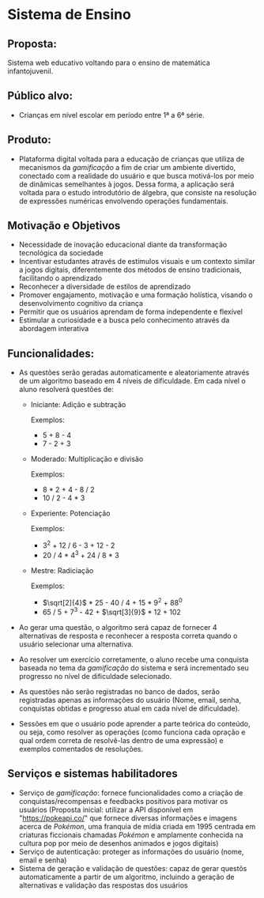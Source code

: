 # Sistema de Ensino

## Proposta:

Sistema web educativo voltando para o ensino de matemática infantojuvenil.

## Público alvo:

* Crianças em nível escolar em período entre 1ª a 6ª série.

## Produto:

* Plataforma digital voltada para a educação de crianças que utiliza de mecanismos da _gamificação_ a fim de criar um ambiente divertido, conectado com a realidade do usuário e que busca motivá-los por meio de dinâmicas semelhantes à jogos. Dessa forma, a aplicação será voltada para o estudo introdutório de álgebra, que consiste na resolução de expressões numéricas envolvendo operações fundamentais.

## Motivação e Objetivos

* Necessidade de inovação educacional diante da transformação tecnológica da sociedade
* Incentivar estudantes através de estímulos visuais e um contexto similar a jogos digitais, diferentemente dos métodos de ensino tradicionais, facilitando o aprendizado
* Reconhecer a diversidade de estilos de aprendizado
* Promover engajamento, motivação e uma formação holística, visando o desenvolvimento cognitivo da criança
* Permitir que os usuários aprendam de forma independente e flexível
* Estimular a curiosidade e a busca pelo conhecimento através da abordagem interativa

## Funcionalidades:

* As questões serão geradas automaticamente e aleatoriamente através de um algoritmo baseado em 4 níveis de dificuldade. Em cada nível o aluno resolverá questões de:
    
    * Iniciante: Adição e subtração </p>
      Exemplos:
        * 5 + 8 - 4
        * 7 - 2 + 3
    
    * Moderado: Multiplicação e divisão </p>
      Exemplos: 
        * 8 * 2 + 4 - 8 / 2
        * 10 / 2 - 4 * 3
    
    * Experiente: Potenciação </p>
      Exemplos: 
        * 3<sup>2</sup> + 12 / 6 - 3 + 12 - 2
        * 20 / 4 * 4<sup>3</sup> + 24 / 8 * 3
    
    * Mestre: Radiciação </p>
      Exemplos: 
        * $\sqrt[2]{4}$ * 25 - 40 / 4 + 15 * 9<sup>2</sup> + 88<sup>0</sup>
        * 65 / 5 + 7<sup>3</sup> - 42 + $\sqrt[3]{9}$ * 12 + 102
          
* Ao gerar uma questão, o algoritmo será capaz de fornecer 4 alternativas de resposta e reconhecer a resposta correta quando o usuário selecionar uma alternativa.
  
* Ao resolver um exercício corretamente, o aluno recebe uma conquista baseada no tema da _gamificação_ do sistema e será incrementado seu progresso no nível de dificuldade selecionado.
  
* As questões não serão registradas no banco de dados, serão registradas apenas as informações do usuário (Nome, email, senha, conquistas obtidas e progresso atual em cada nível de dificuldade).
  
* Sessões em que o usuário pode aprender a parte teórica do conteúdo, ou seja, como resolver as operações (como funciona cada opração e qual ordem correta de resolvê-las dentro de uma expressão) e exemplos comentados de resoluções.

## Serviços e sistemas habilitadores

* Serviço de _gamificação_: fornece funcionalidades como a criação de conquistas/recompensas e feedbacks positivos para motivar os usuários
(Proposta inicial: utilizar a API disponível em "https://pokeapi.co/" que fornece diversas informações e imagens acerca de _Pokémon_, uma franquia de mídia criada em 1995 centrada em criaturas ficcionais chamadas _Pokémon_ e amplamente conhecida na cultura pop por meio de desenhos animados e jogos digitais)
* Serviço de autenticação: proteger as informações do usuário (nome, email e senha)
* Sistema de geração e validação de questões: capaz de gerar questõs automaticamente a partir de um algoritmo, incluindo a geração de alternativas e validação das respostas dos usuários
